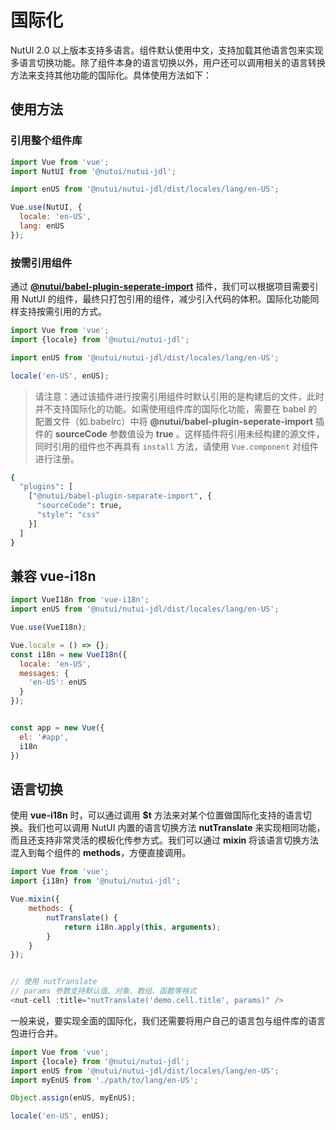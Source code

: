 # 国际化

NutUI 2.0 以上版本支持多语言。组件默认使用中文，支持加载其他语言包来实现多语言切换功能。除了组件本身的语言切换以外，用户还可以调用相关的语言转换方法来支持其他功能的国际化。具体使用方法如下：

## 使用方法

### 引用整个组件库

```javascript
import Vue from 'vue';
import NutUI from '@nutui/nutui-jdl';

import enUS from '@nutui/nutui-jdl/dist/locales/lang/en-US';

Vue.use(NutUI, {
  locale: 'en-US',
  lang: enUS
});
```

### 按需引用组件

通过 **[@nutui/babel-plugin-seperate-import](https://www.npmjs.com/package/@nutui/babel-plugin-separate-import)** 插件，我们可以根据项目需要引用 NutUI 的组件，最终只打包引用的组件，减少引入代码的体积。国际化功能同样支持按需引用的方式。

```javascript
import Vue from 'vue';
import {locale} from '@nutui/nutui-jdl';

import enUS from '@nutui/nutui-jdl/dist/locales/lang/en-US';

locale('en-US', enUS);
```

> 请注意：通过该插件进行按需引用组件时默认引用的是构建后的文件，此时并不支持国际化的功能。如需使用组件库的国际化功能，需要在 babel 的配置文件（如.babelrc）中将 **@nutui/babel-plugin-seperate-import** 插件的 **sourceCode** 参数值设为 **true** 。这样插件将引用未经构建的源文件，同时引用的组件也不再具有 `install` 方法，请使用 `Vue.component` 对组件进行注册。

```bash
{
  "plugins": [
    ["@nutui/babel-plugin-separate-import", {
      "sourceCode": true,
      "style": "css"
    }]
  ]
}
```

## 兼容 vue-i18n

```javascript
import VueI18n from 'vue-i18n';
import enUS from '@nutui/nutui-jdl/dist/locales/lang/en-US';

Vue.use(VueI18n);

Vue.locale = () => {};
const i18n = new VueI18n({
  locale: 'en-US',
  messages: {
    'en-US': enUS
  }
});


const app = new Vue({
  el: '#app',
  i18n
})

```

## 语言切换

使用 **vue-i18n** 时，可以通过调用 **$t** 方法来对某个位置做国际化支持的语言切换。我们也可以调用 NutUI 内置的语言切换方法 **nutTranslate** 来实现相同功能，而且还支持非常灵活的模板化传参方式。我们可以通过 **mixin** 将该语言切换方法混入到每个组件的 **methods**，方便直接调用。

```javascript
import Vue from 'vue';
import {i18n} from '@nutui/nutui-jdl';

Vue.mixin({
    methods: {
        nutTranslate() {
            return i18n.apply(this, arguments);
        }
    }
});


// 使用 nutTranslate
// params 参数支持默认值、对象、数组、函数等格式
<nut-cell :title="nutTranslate('demo.cell.title', params)" />
```

一般来说，要实现全面的国际化，我们还需要将用户自己的语言包与组件库的语言包进行合并。

```javascript
import Vue from 'vue';
import {locale} from '@nutui/nutui-jdl';
import enUS from '@nutui/nutui-jdl/dist/locales/lang/en-US';
import myEnUS from './path/to/lang/en-US';

Object.assign(enUS, myEnUS);

locale('en-US', enUS);
```